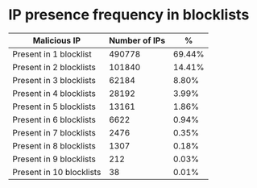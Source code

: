 # IP presence frequency in blocklists
| Malicious IP | Number of IPs | % |
|----|----|----|
| Present in 1 blocklist | 490778 | 69.44% |
| Present in 2 blocklists | 101840 | 14.41% |
| Present in 3 blocklists | 62184 | 8.80% |
| Present in 4 blocklists | 28192 | 3.99% |
| Present in 5 blocklists | 13161 | 1.86% |
| Present in 6 blocklists | 6622 | 0.94% |
| Present in 7 blocklists | 2476 | 0.35% |
| Present in 8 blocklists | 1307 | 0.18% |
| Present in 9 blocklists | 212 | 0.03% |
| Present in 10 blocklists | 38 | 0.01% |
